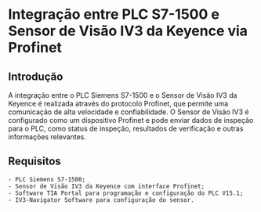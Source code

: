 # Integração entre PLC S7-1500 e Sensor de Visão IV3 da Keyence via Profinet

## Introdução

A integração entre o PLC Siemens S7-1500 e o Sensor de Visão IV3 da Keyence é realizada através do protocolo Profinet, que permite uma comunicação de alta velocidade e confiabilidade. O Sensor de Visão IV3 é configurado como um dispositivo Profinet e pode enviar dados de inspeção para o PLC, como status de inspeção, resultados de verificação e outras informações relevantes.

## Requisitos

	- PLC Siemens S7-1500;
	- Sensor de Visão IV3 da Keyence com interface Profinet;
	- Software TIA Portal para programação e configuração do PLC V15.1;
	- IV3-Navigator Software para configuração do sensor.

